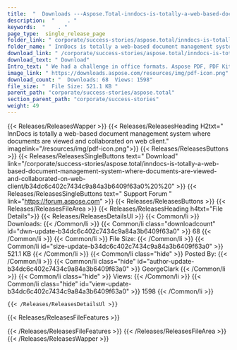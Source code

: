 ```yaml
---
title:  "  Downloads ---Aspose.Total-inndocs-is-totally-a-web-based-document-management-system-where-documents-are-viewed-and-collaborated-on-web-client . " 
description:  "    . " 
keywords:  "    . " 
page_type:  single_release_page
folder_link: " corporate/success-stories/aspose.total/inndocs-is-totally-a-web-based-document-management-system-where-documents-are-viewed-and-collaborated-on-web-client/"
folder_name: " InnDocs is totally a web-based document management system where documents are viewed and collaborated on web client."
download_link: " /corporate/success-stories/aspose.total/inndocs-is-totally-a-web-based-document-management-system-where-documents-are-viewed-and-collaborated-on-web-client/b34dc6c402c7434c9a84a3b6409f63a0"
download_text: " Download"
Intro_text: " We had a challenge in office formats. Aspose PDF, PDF Kit, Aspose Words and Cell..."
image_link: " https://downloads.aspose.com/resources/img/pdf-icon.png"
download_count: "  Downloads: 68  Views: 1598"
file_size: "  File Size: 521.1 KB "
parent_path: "corporate/success-stories/aspose.total"
section_parent_path: "corporate/success-stories"
weight: 49 
---
```


{{< Releases/ReleasesWapper >}}
  {{< Releases/ReleasesHeading H2txt=" InnDocs is totally a web-based document management system where documents are viewed and collaborated on web client." imagelink="/resources/img/pdf-icon.png">}}
  {{< Releases/ReleasesButtons >}}
    {{< Releases/ReleasesSingleButtons text=" Download" link="/corporate/success-stories/aspose.total/inndocs-is-totally-a-web-based-document-management-system-where-documents-are-viewed-and-collaborated-on-web-client/b34dc6c402c7434c9a84a3b6409f63a0%20%20" >}}
    {{< Releases/ReleasesSingleButtons text=" Support Forum " link="https://forum.aspose.com" >}}
  {{< Releases/ReleasesButtons >}}
  {{< Releases/ReleasesFileArea >}}
    {{< Releases/ReleasesHeading h4txt="File Details">}}
    {{< Releases/ReleasesDetailsUl >}}
            {{< Common/li  >}} Downloads: {{< /Common/li >}} 
      {{< Common/li class="downloadcount" id="dwn-update-b34dc6c402c7434c9a84a3b6409f63a0" >}} 68 {{< /Common/li >}} 
      {{< Common/li  >}} File Size: {{< /Common/li >}} 
      {{< Common/li id="size-update-b34dc6c402c7434c9a84a3b6409f63a0" >}} 521.1 KB {{< /Common/li >}} 
      {{< Common/li  class="hide" >}} Posted By: {{< /Common/li >}} 
      {{< Common/li class="hide" id="author-update-b34dc6c402c7434c9a84a3b6409f63a0" >}} GeorgeClark {{< /Common/li >}} 
      {{< Common/li class="hide"  >}} Views: {{< /Common/li >}} 
      {{< Common/li class="hide" id="view-update-b34dc6c402c7434c9a84a3b6409f63a0" >}} 1598 {{< /Common/li >}} 

    {{< /Releases/ReleasesDetailsUl >}}

  {{< Releases/ReleasesFileFeatures >}}
      
  {{< /Releases/ReleasesFileFeatures >}}
 {{< /Releases/ReleasesFileArea >}}
{{< /Releases/ReleasesWapper >}}


